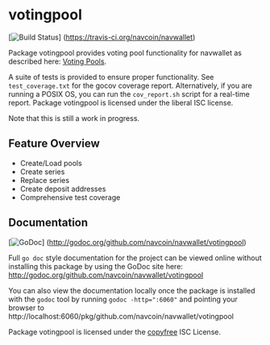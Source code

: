 votingpool
========

[![Build Status](https://travis-ci.org/navcoin/navwallet.png?branch=master)]
(https://travis-ci.org/navcoin/navwallet)

Package votingpool provides voting pool functionality for navwallet as
described here:
[Voting Pools](http://opentransactions.org/wiki/index.php?title=Category:Voting_Pools).

A suite of tests is provided to ensure proper functionality.  See
`test_coverage.txt` for the gocov coverage report.  Alternatively, if you are
running a POSIX OS, you can run the `cov_report.sh` script for a real-time
report.  Package votingpool is licensed under the liberal ISC license.

Note that this is still a work in progress.

## Feature Overview

- Create/Load pools
- Create series
- Replace series
- Create deposit addresses
- Comprehensive test coverage

## Documentation

[![GoDoc](https://godoc.org/github.com/navcoin/navwallet/votingpool?status.png)]
(http://godoc.org/github.com/navcoin/navwallet/votingpool)

Full `go doc` style documentation for the project can be viewed online without
installing this package by using the GoDoc site here:
http://godoc.org/github.com/navcoin/navwallet/votingpool

You can also view the documentation locally once the package is installed with
the `godoc` tool by running `godoc -http=":6060"` and pointing your browser to
http://localhost:6060/pkg/github.com/navcoin/navwallet/votingpool

Package votingpool is licensed under the [copyfree](http://copyfree.org) ISC
License.

